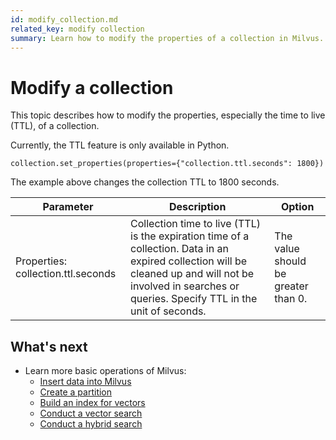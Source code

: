 ```yaml
---
id: modify_collection.md
related_key: modify collection
summary: Learn how to modify the properties of a collection in Milvus.
---
```


# Modify a collection

This topic describes how to modify the properties, especially the time to live (TTL), of a collection.

Currently, the TTL feature is only available in Python.

```
collection.set_properties(properties={"collection.ttl.seconds": 1800})
```

The example above changes the collection TTL to 1800 seconds.

|  Parameter                         |   Description                                                |   Option                            |
| ---------------------------------- | ------------------------------------------------------------ | ----------------------------------- |
| Properties: collection.ttl.seconds | Collection time to live (TTL) is the expiration time of a collection. Data in an expired collection will be cleaned up and will not be involved in searches or queries. Specify TTL in the unit of seconds. | The value should be greater than 0. |


## What's next

- Learn more basic operations of Milvus:
  - [Insert data into Milvus](insert_data.md)
  - [Create a partition](create_partition.md)
  - [Build an index for vectors](build_index.md)
  - [Conduct a vector search](search.md)
  - [Conduct a hybrid search](hybridsearch.md)
